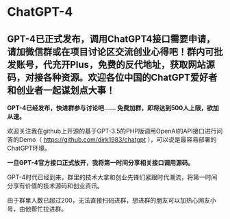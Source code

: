 # ChatGPT-4
GPT-4已正式发布，调用ChatGPT4接口需要申请，请加微信群或在项目讨论区交流创业心得吧！群内可批发账号，代充开Plus，免费的反代地址，获取网站源码，对接各种资源。欢迎各位中国的ChatGPT爱好者和创业者一起谋划点大事！
------
**GPT-4已经发布，快进群参与讨论吧…… 免费加群，即将达到500人上限，欲加从速。**

欢迎关注我在github上开源的基于GPT-3.5的PHP版调用OpenAI的API接口进行问答的Demo（ https://github.com/dirk1983/chatgpt ），可以说是最容易部署的ChatGPT环境。

**一旦GPT-4官方接口正式放开，我将第一时间分享相关接口调用源码。**

GPT-4时代已经到来，群里的技术大拿和创业先锋们紧跟时代潮流，将第一时间分享有价值的技术源码和创业资讯。


由于群里人数已超过200，无法直接扫码进群，想进群的朋友可以加热心网友小号，由他帮忙拉进群。


